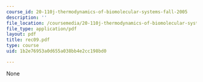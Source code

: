 ```yaml
---
course_id: 20-110j-thermodynamics-of-biomolecular-systems-fall-2005
description: ''
file_location: /coursemedia/20-110j-thermodynamics-of-biomolecular-systems-fall-2005/1b2e76953a0d655a038bb4e2cc198bd0_rec09.pdf
file_type: application/pdf
layout: pdf
title: rec09.pdf
type: course
uid: 1b2e76953a0d655a038bb4e2cc198bd0

---
```

None